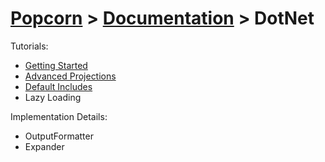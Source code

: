 # [Popcorn](../../README.md) > [Documentation](../Documentation.md) > DotNet

Tutorials:
+ [Getting Started](DotNetTutorialGettingStarted.md)
+ [Advanced Projections](DotNetTutorialAdvancedProjections.md)
+ [Default Includes](DotNetTutorialDefaultIncludes.md)
+ Lazy Loading

Implementation Details:
+ OutputFormatter
+ Expander

